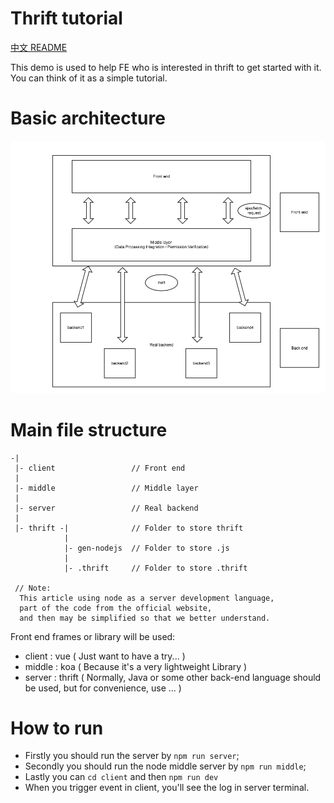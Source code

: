 # Thrift tutorial
[中文 README](http://example.net/)  

This demo is used to help FE who is interested in thrift to get started with it.  
You can think of it as a simple tutorial.
# Basic architecture
![](./thrift.png)
# Main file structure
```
-|
 |- client                 // Front end
 |                          
 |- middle                 // Middle layer
 |  
 |- server                 // Real backend
 |
 |- thrift -|              // Folder to store thrift
            |
            |- gen-nodejs  // Folder to store .js
            |
            |- .thrift     // Folder to store .thrift

 // Note:
  This article using node as a server development language,
  part of the code from the official website,
  and then may be simplified so that we better understand.

```

Front end frames or library will be used:
- client : vue ( Just want to have a try... )
- middle : koa ( Because it's a very lightweight Library )
- server : thrift ( Normally, Java or some other back-end language should be used, but for convenience, use ... )

# How to run
- Firstly you should run the server by `npm run server`;
- Secondly you should run the node middle server by `npm run middle`;
- Lastly you can `cd client` and then `npm run dev`
- When you trigger event in client, you'll see the log in server terminal.
